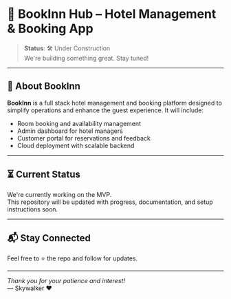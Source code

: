 # 🚧 BookInn Hub – Hotel Management & Booking App

> **Status**: 🛠️ Under Construction  
> We're building something great. Stay tuned!

---

## 📌 About BookInn

**BookInn** is a full stack hotel management and booking platform designed to simplify operations and enhance the guest experience. It will include:

- Room booking and availability management
- Admin dashboard for hotel managers
- Customer portal for reservations and feedback
- Cloud deployment with scalable backend

---


## ⏳ Current Status

We're currently working on the MVP.  
This repository will be updated with progress, documentation, and setup instructions soon.

---

## 📬 Stay Connected

Feel free to ⭐ the repo and follow for updates.

---

_Thank you for your patience and interest!_  
— Skywalker ❤️
